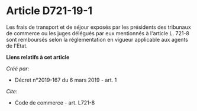 # Article D721-19-1

Les frais de transport et de séjour exposés par les présidents des tribunaux de commerce ou les juges délégués par eux
mentionnés à l'article L. 721-8 sont remboursés selon la réglementation en vigueur applicable aux agents de l'Etat.

**Liens relatifs à cet article**

_Créé par_:

  - Décret n°2019-167 du 6 mars 2019 - art. 1

_Cite_:

  - Code de commerce - art. L721-8

